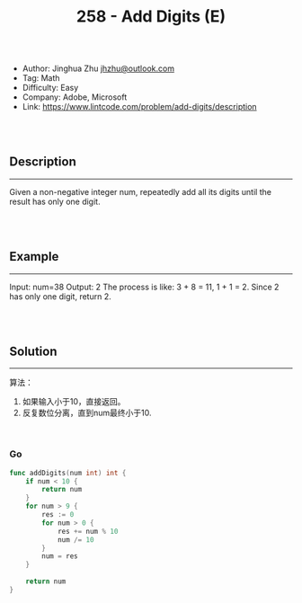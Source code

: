 # <center>258 - Add Digits (E)</center> 



<br></br>

* Author: Jinghua Zhu <jhzhu@outlook.com>
* Tag: Math
* Difficulty: Easy
* Company: Adobe, Microsoft
* Link: https://www.lintcode.com/problem/add-digits/description

<br></br>



## Description
----
Given a non-negative integer num, repeatedly add all its digits until the result has only one digit.

<br></br>



## Example
----
Input: num=38
Output: 2
The process is like: 3 + 8 = 11, 1 + 1 = 2. Since 2 has only one digit, return 2.

<br></br>



## Solution
----
算法：
1. 如果输入小于10，直接返回。
2. 反复数位分离，直到num最终小于10.

<br>


### Go
```go
func addDigits(num int) int {
    if num < 10 {
        return num
    }
    for num > 9 {
        res := 0
        for num > 0 {
            res += num % 10
            num /= 10
        }
        num = res
    }
    
    return num
}
```

<br>
